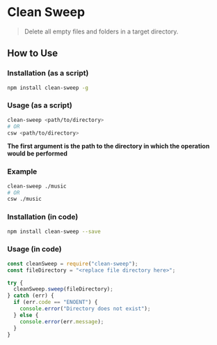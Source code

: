 # Clean Sweep

> Delete all empty files and folders in a target directory.

## How to Use

### Installation (as a script)

```bash
npm install clean-sweep -g
```

### Usage (as a script)

```bash
clean-sweep <path/to/directory>
# OR
csw <path/to/directory>

```

**The first argument is the path to the directory in which the operation would be performed**

### Example

```bash
clean-sweep ./music
# OR
csw ./music
```

### Installation (in code)

```bash
npm install clean-sweep --save
```

### Usage (in code)

```javascript
const cleanSweep = require("clean-sweep");
const fileDirectory = "<replace file directory here>";

try {
  cleanSweep.sweep(fileDirectory);
} catch (err) {
  if (err.code == "ENOENT") {
    console.error("Directory does not exist");
  } else {
    console.error(err.message);
  }
}
```
